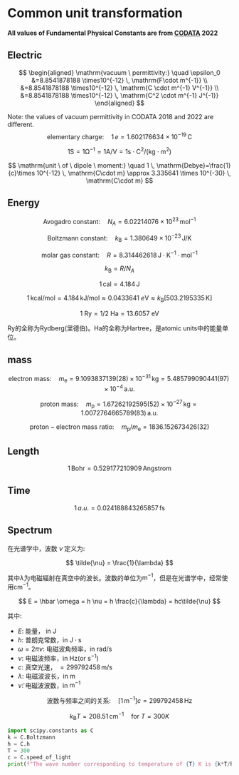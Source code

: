 # Common unit transformation

**All values of Fundamental Physical Constants are from [CODATA](https://physics.nist.gov/cuu/Constants/) 2022**

## Electric

$$
\begin{aligned}
\mathrm{vacuum \ permittivity:} \quad \epsilon_0 &=8.8541878188 \times10^{-12} \, \mathrm{F\cdot m^{-1}} \\
&=8.8541878188 \times10^{-12} \, \mathrm{C \cdot m^{-1} V^{-1}} \\
&=8.8541878188 \times10^{-12} \, \mathrm{C^2 \cdot m^{-1} J^{-1}}
\end{aligned}
$$

Note: the values of vacuum permittivity in CODATA 2018 and 2022 are different.
$$
\mathrm{elementary \ charge}: \quad 1 \, e = 1.602176634\times 10^{-19} \, \mathrm{C}
$$

$$
1 \mathrm{S} = 1 \mathrm{\Omega^{-1}}= 1 \mathrm{A/V} = 1 \mathrm{s\cdot C^2/(kg \cdot m^2)}
$$

$$
\mathrm{unit \ of \ dipole \ moment:} \quad 1 \, \mathrm{Debye}=\frac{1}{c}\times 10^{-12} \, \mathrm{C\cdot m} \approx 3.335641 \times 10^{-30} \, \mathrm{C\cdot m}
$$

## Energy

$$
\mathrm{Avogadro \ constant:} \quad N_A = 6.02214076 \times10^{23} \, \mathrm{mol^{-1}}
$$

$$
\mathrm{Boltzmann \ constant:} \quad k_\mathrm{B} = 1.380649 \times 10^{-23} \, \mathrm{J/K}
$$

$$
\mathrm{molar \ gas \ constant:} \quad R= 8.314462618 \, \mathrm{J\cdot K^{-1}\cdot mol^{-1}}
$$

$$
k_\mathrm{B} = R/N_A
$$

$$
1 \, \mathrm{cal} = 4.184 \, \mathrm{J}
$$

$$
1\, \mathrm{kcal/mol} = 4.184\, \mathrm{kJ/mol} \approx 0.0433641\ e\mathrm{V} \approx k_\mathrm{B} [503.2195335 \, \mathrm{K}]
$$

$$
1 \ \mathrm{Ry} = 1/2 \ \mathrm{Ha}= 13.6057 \ \mathrm{eV}
$$

$\mathrm{Ry}$的全称为Rydberg(里德伯)。$\mathrm{Ha}$的全称为Hartree，是atomic units中的能量单位。

## mass

$$
\mathrm{electron \ mass:} \quad m_\mathrm{e}=9.1093837139(28)\times10^{-31} \, \mathrm{kg}=5.485799090441(97)\times 10^{-4} \, \mathrm{a.u.}
$$

$$
\mathrm{proton \ mass:} \quad m_\mathrm{p}=1.67262192595(52) \times10^{-27} \, \mathrm{kg}=1.0072764665789(83) \, \mathrm{a.u.}
$$

$$
\mathrm{proton-electron\ mass \ ratio:} \quad m_\mathrm{p}/m_\mathrm{e}=1836.152 673 426(32)
$$



## Length

$$
1 \, \mathrm{Bohr} = 0.529177210909 \, \mathrm{Angstrom}
$$

## Time

$$
1 \, a.u. = 0.024188843265857 \, \mathrm{fs}
$$

## Spectrum

在光谱学中，波数 $\tilde{\nu}$ 定义为:

$$
\tilde{\nu} = \frac{1}{\lambda}
$$

其中$\lambda$为电磁辐射在真空中的波长。波数的单位为$\mathrm{m}^{-1}$，但是在光谱学中，经常使用$\mathrm{cm^{-1}}$。

$$
E = \hbar \omega = h \nu = h \frac{c}{\lambda} = hc\tilde{\nu}
$$

其中:

- $E$: 能量， in $\mathrm{J}$
- $h$: 普朗克常数，in $\mathrm{J \cdot s}$
- $\omega=2\pi \nu$: 电磁波角频率，in $\mathrm{rad/s}$
- $\nu$: 电磁波频率，in $\mathrm{Hz}$(or $\mathrm{s^{-1}}$)
- $c$: 真空光速， $=299792458\, \mathrm{m/s}$
- $\lambda$: 电磁波波长，in $\mathrm{m}$
- $\tilde{\nu}$: 电磁波波数，in $\mathrm{m^{-1}}$

$$
\mathrm{波数与频率之间的关系:} \quad [1\,\mathrm{m^{-1}}]c = 299792458\, \mathrm{Hz}
$$

$$
k_\mathrm{B}T= 208.51 \, \mathrm{cm^{-1}} \quad \mathrm{for} \  T=300K
$$

```python
import scipy.constants as C
k = C.Boltzmann
h = C.h
T = 300
c = C.speed_of_light
print(f"The wave number corresponding to temperature of {T} K is {k*T/h/c/100} cm^-1")
```
